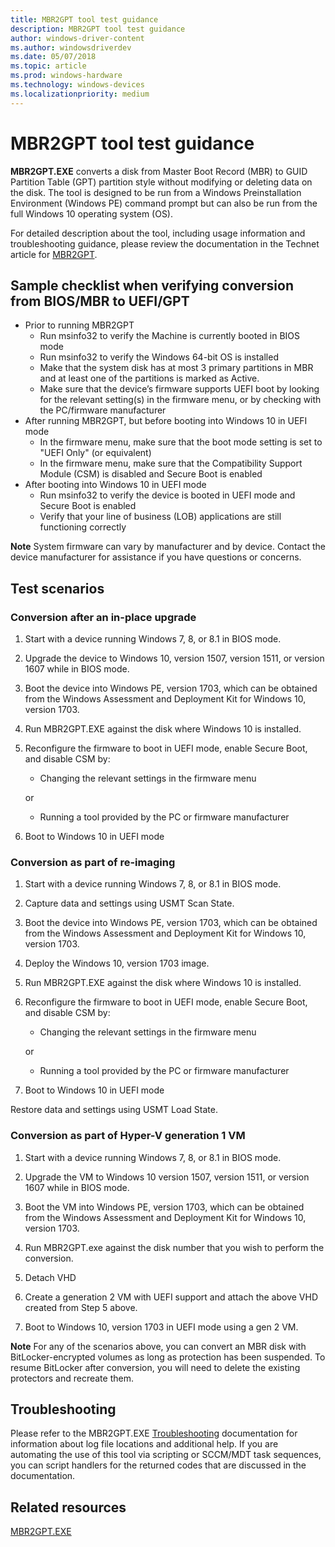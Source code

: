 ```yaml
---
title: MBR2GPT tool test guidance
description: MBR2GPT tool test guidance
author: windows-driver-content
ms.author: windowsdriverdev
ms.date: 05/07/2018
ms.topic: article
ms.prod: windows-hardware
ms.technology: windows-devices
ms.localizationpriority: medium
---
```




# MBR2GPT tool test guidance


**MBR2GPT.EXE** converts a disk from Master Boot Record (MBR) to GUID Partition Table (GPT) partition style without modifying or deleting data on the disk. The tool is designed to be run from a Windows Preinstallation Environment (Windows PE) command prompt but can also be run from the full Windows 10 operating system (OS).

For detailed description about the tool, including usage information and troubleshooting guidance, please review the documentation in the Technet article for [MBR2GPT](https://docs.microsoft.com/windows/deployment/mbr-to-gpt).

## Sample checklist when verifying conversion from BIOS/MBR to UEFI/GPT

- Prior to running MBR2GPT
    - Run msinfo32 to verify the Machine is currently booted in BIOS mode
    - Run msinfo32 to verify the Windows 64-bit OS is installed
    - Make that the system disk has at most 3 primary partitions in MBR and at least one of the partitions is marked as Active.
    - Make sure that the device’s firmware supports UEFI boot by looking for the relevant setting(s) in the firmware menu, or by checking with the PC/firmware manufacturer
- After running MBR2GPT, but before booting into Windows 10 in UEFI mode
    - In the firmware menu, make sure that the boot mode setting is set to "UEFI Only" (or equivalent)
    - In the firmware menu, make sure that the Compatibility Support Module (CSM) is disabled and Secure Boot is enabled
- After booting into Windows 10 in UEFI mode
    - Run msinfo32 to verify the device is booted in UEFI mode and Secure Boot is enabled
    - Verify that your line of business (LOB) applications are still functioning correctly

**Note** System firmware can vary by manufacturer and by device. Contact the device manufacturer for assistance if you have questions or concerns.

## Test scenarios

### Conversion after an in-place upgrade

1.  Start with a device running Windows 7, 8, or 8.1 in BIOS mode.

2.  Upgrade the device to Windows 10, version 1507, version 1511, or version 1607 while in BIOS mode.

3.  Boot the device into Windows PE, version 1703, which can be obtained from the Windows Assessment and Deployment Kit for Windows 10, version 1703.

4.  Run MBR2GPT.EXE against the disk where Windows 10 is installed.

5.  Reconfigure the firmware to boot in UEFI mode, enable Secure Boot, and disable CSM by:

    - Changing the relevant settings in the firmware menu

    or

    - Running a tool provided by the PC or firmware manufacturer

6.  Boot to Windows 10 in UEFI mode

### Conversion as part of re-imaging

1.  Start with a device running Windows 7, 8, or 8.1 in BIOS mode.

2.  Capture data and settings using USMT Scan State.

3.  Boot the device into Windows PE, version 1703, which can be obtained from the Windows Assessment and Deployment Kit for Windows 10, version 1703.

4.  Deploy the Windows 10, version 1703 image.

5.  Run MBR2GPT.EXE against the disk where Windows 10 is installed.

6.  Reconfigure the firmware to boot in UEFI mode, enable Secure Boot, and disable CSM by:

    - Changing the relevant settings in the firmware menu

    or

    - Running a tool provided by the PC or firmware manufacturer

7.  Boot to Windows 10 in UEFI mode

Restore data and settings using USMT Load State.

### Conversion as part of Hyper-V generation 1 VM

1.  Start with a device running Windows 7, 8, or 8.1 in BIOS mode.

2.  Upgrade the VM to Windows 10 version 1507, version 1511, or version 1607 while in BIOS mode.

3.  Boot the VM into Windows PE, version 1703, which can be obtained from the Windows Assessment and Deployment Kit for Windows 10, version 1703.

4.  Run MBR2GPT.exe against the disk number that you wish to perform the conversion.

5.  Detach VHD

6.  Create a generation 2 VM with UEFI support and attach the above VHD created from Step 5 above.

7.  Boot to Windows 10, version 1703 in UEFI mode using a gen 2 VM.

**Note** For any of the scenarios above, you can convert an MBR disk with BitLocker-encrypted volumes as long as protection has been suspended. To resume BitLocker after conversion, you will need to delete the existing protectors and recreate them.

## Troubleshooting

Please refer to the MBR2GPT.EXE [Troubleshooting](https://docs.microsoft.com/windows/deployment/mbr-to-gpt#troubleshooting) documentation for information about log file locations and additional help. If you are automating the use of this tool via scripting or SCCM/MDT task sequences, you can script handlers for the returned codes that are discussed in the documentation.

## Related resources

[MBR2GPT.EXE](https://docs.microsoft.com/windows/deployment/mbr-to-gpt)



